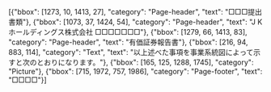 [{"bbox": [1273, 10, 1413, 27], "category": "Page-header", "text": "□□□提出書類"}, {"bbox": [1073, 37, 1424, 54], "category": "Page-header", "text": "J Kホールディングス株式会社 □□□□□□□"}, {"bbox": [1279, 66, 1413, 83], "category": "Page-header", "text": "有価証券報告書"}, {"bbox": [216, 94, 883, 114], "category": "Text", "text": "以上述べた事項を事業系統図によって示すと次のとおりになります。"}, {"bbox": [165, 125, 1288, 1745], "category": "Picture"}, {"bbox": [715, 1972, 757, 1986], "category": "Page-footer", "text": "□□□□"}]